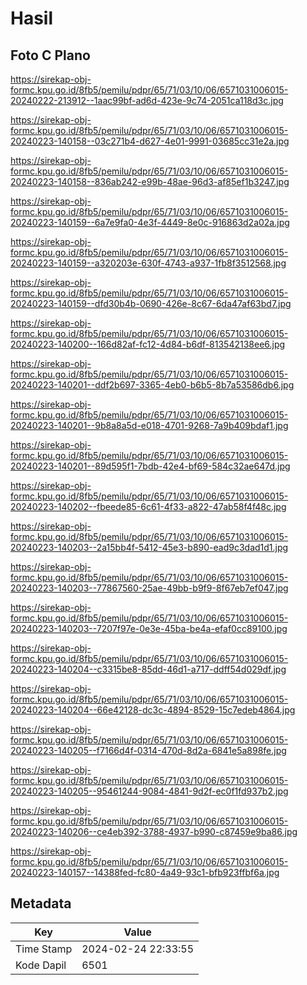 # Hasil

## Foto C Plano

https://sirekap-obj-formc.kpu.go.id/8fb5/pemilu/pdpr/65/71/03/10/06/6571031006015-20240222-213912--1aac99bf-ad6d-423e-9c74-2051ca118d3c.jpg

https://sirekap-obj-formc.kpu.go.id/8fb5/pemilu/pdpr/65/71/03/10/06/6571031006015-20240223-140158--03c271b4-d627-4e01-9991-03685cc31e2a.jpg

https://sirekap-obj-formc.kpu.go.id/8fb5/pemilu/pdpr/65/71/03/10/06/6571031006015-20240223-140158--836ab242-e99b-48ae-96d3-af85ef1b3247.jpg

https://sirekap-obj-formc.kpu.go.id/8fb5/pemilu/pdpr/65/71/03/10/06/6571031006015-20240223-140159--6a7e9fa0-4e3f-4449-8e0c-916863d2a02a.jpg

https://sirekap-obj-formc.kpu.go.id/8fb5/pemilu/pdpr/65/71/03/10/06/6571031006015-20240223-140159--a320203e-630f-4743-a937-1fb8f3512568.jpg

https://sirekap-obj-formc.kpu.go.id/8fb5/pemilu/pdpr/65/71/03/10/06/6571031006015-20240223-140159--dfd30b4b-0690-426e-8c67-6da47af63bd7.jpg

https://sirekap-obj-formc.kpu.go.id/8fb5/pemilu/pdpr/65/71/03/10/06/6571031006015-20240223-140200--166d82af-fc12-4d84-b6df-813542138ee6.jpg

https://sirekap-obj-formc.kpu.go.id/8fb5/pemilu/pdpr/65/71/03/10/06/6571031006015-20240223-140201--ddf2b697-3365-4eb0-b6b5-8b7a53586db6.jpg

https://sirekap-obj-formc.kpu.go.id/8fb5/pemilu/pdpr/65/71/03/10/06/6571031006015-20240223-140201--9b8a8a5d-e018-4701-9268-7a9b409bdaf1.jpg

https://sirekap-obj-formc.kpu.go.id/8fb5/pemilu/pdpr/65/71/03/10/06/6571031006015-20240223-140201--89d595f1-7bdb-42e4-bf69-584c32ae647d.jpg

https://sirekap-obj-formc.kpu.go.id/8fb5/pemilu/pdpr/65/71/03/10/06/6571031006015-20240223-140202--fbeede85-6c61-4f33-a822-47ab58f4f48c.jpg

https://sirekap-obj-formc.kpu.go.id/8fb5/pemilu/pdpr/65/71/03/10/06/6571031006015-20240223-140203--2a15bb4f-5412-45e3-b890-ead9c3dad1d1.jpg

https://sirekap-obj-formc.kpu.go.id/8fb5/pemilu/pdpr/65/71/03/10/06/6571031006015-20240223-140203--77867560-25ae-49bb-b9f9-8f67eb7ef047.jpg

https://sirekap-obj-formc.kpu.go.id/8fb5/pemilu/pdpr/65/71/03/10/06/6571031006015-20240223-140203--7207f97e-0e3e-45ba-be4a-efaf0cc89100.jpg

https://sirekap-obj-formc.kpu.go.id/8fb5/pemilu/pdpr/65/71/03/10/06/6571031006015-20240223-140204--c3315be8-85dd-46d1-a717-ddff54d029df.jpg

https://sirekap-obj-formc.kpu.go.id/8fb5/pemilu/pdpr/65/71/03/10/06/6571031006015-20240223-140204--66e42128-dc3c-4894-8529-15c7edeb4864.jpg

https://sirekap-obj-formc.kpu.go.id/8fb5/pemilu/pdpr/65/71/03/10/06/6571031006015-20240223-140205--f7166d4f-0314-470d-8d2a-6841e5a898fe.jpg

https://sirekap-obj-formc.kpu.go.id/8fb5/pemilu/pdpr/65/71/03/10/06/6571031006015-20240223-140205--95461244-9084-4841-9d2f-ec0f1fd937b2.jpg

https://sirekap-obj-formc.kpu.go.id/8fb5/pemilu/pdpr/65/71/03/10/06/6571031006015-20240223-140206--ce4eb392-3788-4937-b990-c87459e9ba86.jpg

https://sirekap-obj-formc.kpu.go.id/8fb5/pemilu/pdpr/65/71/03/10/06/6571031006015-20240223-140157--14388fed-fc80-4a49-93c1-bfb923ffbf6a.jpg


## Metadata

| Key        | Value               |
| ---------- | ------------------- |
| Time Stamp | 2024-02-24 22:33:55 |
| Kode Dapil | 6501                |



